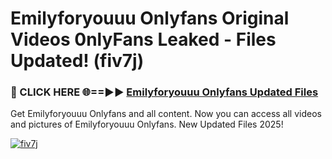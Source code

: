 # Emilyforyouuu Onlyfans Original Videos 0nlyFans Leaked - Files Updated! (fiv7j)

<h3>🔴 CLICK HERE 🌐==►► <a href="https://tinyurl.com/2jnfzry5" rel="nofollow">Emilyforyouuu Onlyfans Updated Files</a></h3>

Get Emilyforyouuu Onlyfans and all content. Now you can access all videos and pictures of Emilyforyouuu Onlyfans. New Updated Files 2025!

[![fiv7j](https://i.imgur.com/GyGTBgg.gif)](https://tinyurl.com/2jnfzry5)
